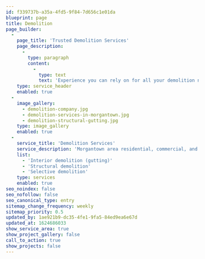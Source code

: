 ```yaml
---
id: f339737b-a35a-4fd5-9f84-7d656c1e01da
blueprint: page
title: Demolition
page_builder:
  -
    page_title: 'Trusted Demolition Services'
    page_description:
      -
        type: paragraph
        content:
          -
            type: text
            text: 'Experience you can rely on for all your demolition needs.'
    type: service_header
    enabled: true
  -
    image_gallery:
      - demolition-company.jpg
      - demolition-services-in-morgantown.jpg
      - demolition-structural-gutting.jpg
    type: image_gallery
    enabled: true
  -
    service_title: 'Demolition Services'
    service_description: 'Morgantown area residential, commercial, and industrial demo services.'
    list:
      - 'Interior demolition (gutting)'
      - 'Structural demolition'
      - 'Selective demolition'
    type: services
    enabled: true
seo_noindex: false
seo_nofollow: false
seo_canonical_type: entry
sitemap_change_frequency: weekly
sitemap_priority: 0.5
updated_by: 1ae921b9-dc35-4fe1-9fa5-84ed9ea6e67d
updated_at: 1624686033
show_service_area: true
show_project_gallery: false
call_to_action: true
show_projects: false
---
```

